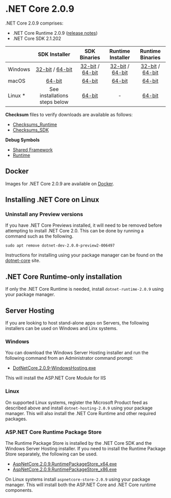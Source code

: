 # .NET Core 2.0.9

.NET Core 2.0.9 comprises:

* .NET Core Runtime 2.0.9 ([release notes](../2.0/2.0.9.md))
* .NET Core SDK 2.1.202

|         | SDK Installer                                         | SDK Binaries                                                         | Runtime Installer                                                  | Runtime Binaries                                                   |
| ------- | :---------------------------------------------------: | :-------------------------------------------------------------------:| :----------------------------------------------------------------: | :----------------------------------------------------------------: |
| Windows | [32-bit](https://download.microsoft.com/download/f/c/1/fc16c864-b374-4668-83a2-f9f880928b2d/dotnet-sdk-2.1.202-win-x86.exe) / [64-bit](https://download.microsoft.com/download/f/c/1/fc16c864-b374-4668-83a2-f9f880928b2d/dotnet-sdk-2.1.202-win-x64.exe)  | [32-bit](https://download.microsoft.com/download/f/c/1/fc16c864-b374-4668-83a2-f9f880928b2d/dotnet-sdk-2.1.202-win-x86.zip) / [64-bit](https://download.microsoft.com/download/f/c/1/fc16c864-b374-4668-83a2-f9f880928b2d/dotnet-sdk-2.1.202-win-x64.zip) | [32-bit](https://download.microsoft.com/download/3/a/3/3a3bda26-560d-4d8e-922e-6f6bc4553a84/dotnet-runtime-2.0.9-win-x86.exe) / [64-bit](https://download.microsoft.com/download/3/a/3/3a3bda26-560d-4d8e-922e-6f6bc4553a84/dotnet-runtime-2.0.9-win-x64.exe) | [32-bit](https://download.microsoft.com/download/3/a/3/3a3bda26-560d-4d8e-922e-6f6bc4553a84/dotnet-runtime-2.0.9-win-x86.zip) / [64-bit](https://download.microsoft.com/download/3/a/3/3a3bda26-560d-4d8e-922e-6f6bc4553a84/dotnet-runtime-2.0.9-win-x64.zip) |
| macOS   | [64-bit](https://download.microsoft.com/download/f/c/1/fc16c864-b374-4668-83a2-f9f880928b2d/dotnet-sdk-2.1.202-osx-x64.pkg)  | [64-bit](https://download.microsoft.com/download/f/c/1/fc16c864-b374-4668-83a2-f9f880928b2d/dotnet-sdk-2.1.202-osx-x64.tar.gz)| [64-bit](https://download.microsoft.com/download/3/a/3/3a3bda26-560d-4d8e-922e-6f6bc4553a84/dotnet-runtime-2.0.9-osx-x64.pkg)      | [64-bit](https://download.microsoft.com/download/3/a/3/3a3bda26-560d-4d8e-922e-6f6bc4553a84/dotnet-runtime-2.0.9-osx-x64.tar.gz)   |
| Linux * | See installations steps below                         | [64-bit](https://download.microsoft.com/download/f/c/1/fc16c864-b374-4668-83a2-f9f880928b2d/dotnet-sdk-2.1.202-linux-x64.tar.gz)     | -                                                                  | [64-bit](https://download.microsoft.com/download/3/a/3/3a3bda26-560d-4d8e-922e-6f6bc4553a84/dotnet-runtime-2.0.9-linux-x64.tar.gz) |

**Checksum** files to verify downloads are available as follows:
* [Checksums_Runtime](https://builds.dotnet.microsoft.com/dotnet/checksums/2.0.9-runtime-sha.txt)
* [Checksums_SDK](https://builds.dotnet.microsoft.com/dotnet/checksums/2.1.202-sdk-sha.txt)

**Debug Symbols**
* [Shared Framework](https://download.microsoft.com/download/3/a/3/3a3bda26-560d-4d8e-922e-6f6bc4553a84/corefx-2.0-symbols.zip)
* [Runtime](https://download.microsoft.com/download/3/a/3/3a3bda26-560d-4d8e-922e-6f6bc4553a84/coreclr-2.0-symbols.zip)

## Docker

Images for .NET Core 2.0.9 are available on [Docker](https://hub.docker.com/r/microsoft/dotnet/).
## Installing .NET Core on Linux

### Uninstall any Preview versions

If you have .NET Core Previews installed, it will need to be removed before attempting to install .NET Core 2.0. This can be done by running a command such as the following.

`sudo apt remove dotnet-dev-2.0.0-preview2-006497`

Instructions for installing using your package manager can be found on the [dotnet-core](https://learn.microsoft.com/dotnet/core/install/linux) site.

## .NET Core Runtime-only installation

If only the .NET Core Runtime is needed, install `dotnet-runtime-2.0.9` using your package manager.

## Server Hosting

If you are looking to host stand-alone apps on Servers, the following installers can be used on Windows and Linx systems.

### Windows

You can download the Windows Server Hosting installer and run the following command from an Administrator command prompt:

* [DotNetCore.2.0.9-WindowsHosting.exe](https://download.microsoft.com/download/3/a/3/3a3bda26-560d-4d8e-922e-6f6bc4553a84/DotNetCore.2.0.9-WindowsHosting.exe)

This will install the ASP.NET Core Module for IIS

### Linux

On supported Linux systems, register the Microsoft Product feed as described above and install `dotnet-hosting-2.0.9` using your package manager. This will also install the .NET Core Runtime and other required packages.

### ASP.NET Core Runtime Package Store

The Runtime Package Store is installed by the .NET Core SDK and the Windows Server Hosting installer. If you need to install the Runtime Package Store separately, the following can be used.

* [AspNetCore.2.0.9.RuntimePackageStore_x64.exe](https://download.microsoft.com/download/3/a/3/3a3bda26-560d-4d8e-922e-6f6bc4553a84/AspNetCore.2.0.9.RuntimePackageStore_x64.exe)
* [AspNetCore.2.0.9.RuntimePackageStore_x86.exe](https://download.microsoft.com/download/3/a/3/3a3bda26-560d-4d8e-922e-6f6bc4553a84/AspNetCore.2.0.9.RuntimePackageStore_x86.exe)

On Linux systems install `aspnetcore-store-2.0.9` using your package manager. This will install both the ASP.NET Core and .NET Core runtime components.
